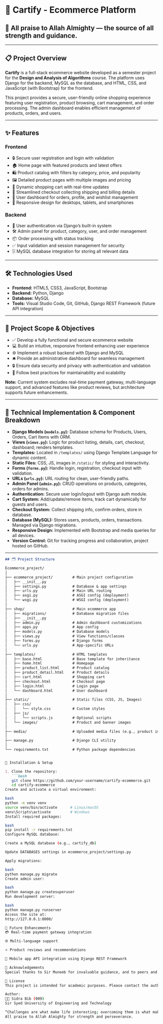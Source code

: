 # 🛒 Cartify - Ecommerce Platform

## 🙏 All praise to Allah Almighty — the source of all strength and guidance.

---

## 📋 Project Overview

**Cartify** is a full-stack ecommerce website developed as a semester project for the **Design and Analysis of Algorithms** course. The platform uses Django for the backend, MySQL as the database, and HTML, CSS, and JavaScript (with Bootstrap) for the frontend.

This project provides a secure, user-friendly online shopping experience featuring user registration, product browsing, cart management, and order processing. The admin dashboard enables efficient management of products, orders, and users.

---

## ✨ Features

### Frontend
- 🔒 Secure user registration and login with validation  
- 🏠 Home page with featured products and latest offers  
- 🛍️ Product catalog with filters by category, price, and popularity  
- 🖼️ Detailed product pages with multiple images and pricing  
- 🛒 Dynamic shopping cart with real-time updates  
- 📝 Streamlined checkout collecting shipping and billing details  
- 👤 User dashboard for orders, profile, and wishlist management  
- 📱 Responsive design for desktops, tablets, and smartphones  

### Backend
- 🔐 User authentication via Django’s built-in system  
- 🛠️ Admin panel for product, category, user, and order management  
- 📦 Order processing with status tracking  
- ✅ Input validation and session management for security  
- 🗄️ MySQL database integration for storing all relevant data  

---

## 🛠️ Technologies Used

- **Frontend:** HTML5, CSS3, JavaScript, Bootstrap  
- **Backend:** Python, Django  
- **Database:** MySQL  
- **Tools:** Visual Studio Code, Git, GitHub, Django REST Framework (future API integration)  

---

## 🎯 Project Scope & Objectives

- ✅ Develop a fully functional and secure ecommerce website  
- 💻 Build an intuitive, responsive frontend enhancing user experience  
- ⚙️ Implement a robust backend with Django and MySQL  
- 🛎️ Provide an administrative dashboard for seamless management  
- 🔒 Ensure data security and privacy with authentication and validation  
- 🧱 Follow best practices for maintainability and scalability  

**Note:** Current system excludes real-time payment gateway, multi-language support, and advanced features like product reviews, but architecture supports future enhancements.

---

## 🧩 Technical Implementation & Component Breakdown

- **Django Models (`models.py`):** Database schema for Products, Users, Orders, Cart Items with ORM.  
- **Views (`views.py`):** Logic for product listing, details, cart, checkout, dashboard; renders templates.  
- **Templates:** Located in `/templates/` using Django Template Language for dynamic content.  
- **Static Files:** CSS, JS, images in `/static/` for styling and interactivity.  
- **Forms (`forms.py`):** Handle login, registration, checkout input with validation.  
- **URLs (`urls.py`):** URL routing for clean, user-friendly paths.  
- **Admin Panel (`admin.py`):** CRUD operations on products, categories, orders for admins.  
- **Authentication:** Secure user login/logout with Django auth module.  
- **Cart System:** Add/update/remove items, track cart dynamically for guests and users.  
- **Checkout System:** Collect shipping info, confirm orders, store in database.  
- **Database (MySQL):** Stores users, products, orders, transactions. Managed via Django migrations.  
- **Responsive Design:** Implemented with Bootstrap and media queries for all devices.  
- **Version Control:** Git for tracking progress and collaboration, project hosted on GitHub.  

---

```markdown
## 🗂️ Project Structure

Ecommerce_project/
│
├── ecommerce_project/         # Main project configuration
│   ├── __init__.py
│   ├── settings.py            # Database & app settings
│   ├── urls.py                # Main URL routing
│   ├── asgi.py                # ASGI config (deployment)
│   └── wsgi.py                # WSGI config (deployment)
│
├── shop/                      # Main ecommerce app
│   ├── migrations/            # Database migration files
│   ├── __init__.py
│   ├── admin.py               # Admin dashboard customizations
│   ├── apps.py                # App config
│   ├── models.py              # Database models
│   ├── views.py               # View functions/classes
│   ├── forms.py               # Django forms
│   └── urls.py                # App-specific URLs
│
├── templates/                 # HTML templates
│   ├── base.html              # Base template for inheritance
│   ├── home.html              # Homepage
│   ├── product_list.html      # Product catalog
│   ├── product_detail.html    # Product details
│   ├── cart.html              # Shopping cart
│   ├── checkout.html          # Checkout page
│   ├── login.html             # Login page
│   └── dashboard.html         # User dashboard
│
├── static/                    # Static files (CSS, JS, Images)
│   ├── css/
│   │   └── style.css          # Custom styles
│   ├── js/
│   │   └── scripts.js         # Optional scripts
│   └── images/                # Product and banner images
│
├── media/                     # Uploaded media files (e.g., product images)
│
├── manage.py                  # Django CLI utility
│
└── requirements.txt           # Python package dependencies


🚀 Installation & Setup

1. Clone the repository:
   ```bash
   git clone https://github.com/your-username/cartify-ecommerce.git
   cd cartify-ecommerce
Create and activate a virtual environment:

bash
python -m venv venv
source venv/bin/activate      # Linux/macOS
venv\Scripts\activate         # Windows
Install required packages:

bash
pip install -r requirements.txt
Configure MySQL database:

Create a MySQL database (e.g., cartify_db)

Update DATABASES settings in ecommerce_project/settings.py

Apply migrations:

bash
python manage.py migrate
Create admin user:

bash
python manage.py createsuperuser
Run development server:

bash
python manage.py runserver
Access the site at:
http://127.0.0.1:8000/

🔮 Future Enhancements
💳 Real-time payment gateway integration

🌐 Multi-language support

⭐ Product reviews and recommendations

📱 Mobile app API integration using Django REST Framework

🙌 Acknowledgements
Special thanks to Sir Muneeb for invaluable guidance, and to peers and family for continuous support. Gratitude to Sir Syed University of Engineering and Technology for excellent resources and learning opportunities.

📄 License
This project is intended for academic purposes. Please contact the author for commercial use inquiries.

Author:
👩‍💻 Sidra Bib (009)
Sir Syed University of Engineering and Technology

“Challenges are what make life interesting; overcoming them is what makes life meaningful.”
All praise to Allah Almighty for strength and perseverance.
